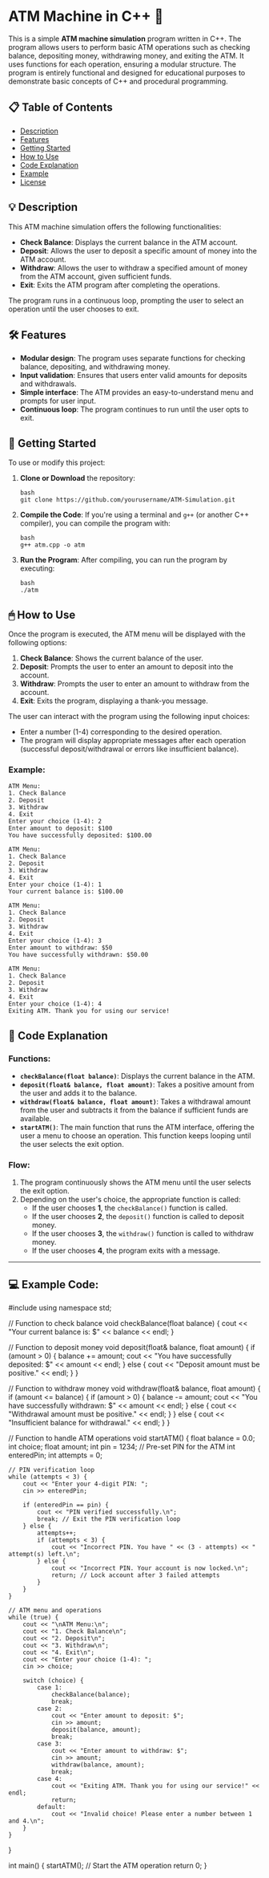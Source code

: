 # ATM Machine in C++ 🏧

This is a simple **ATM machine simulation** program written in C++. The program allows users to perform basic ATM operations such as checking balance, depositing money, withdrawing money, and exiting the ATM. It uses functions for each operation, ensuring a modular structure. The program is entirely functional and designed for educational purposes to demonstrate basic concepts of C++ and procedural programming.

## 📋 Table of Contents

- [Description](#description)
- [Features](#features)
- [Getting Started](#getting-started)
- [How to Use](#how-to-use)
- [Code Explanation](#code-explanation)
- [Example](#example)
- [License](#license)

## 💡 Description

This ATM machine simulation offers the following functionalities:
- **Check Balance**: Displays the current balance in the ATM account.
- **Deposit**: Allows the user to deposit a specific amount of money into the ATM account.
- **Withdraw**: Allows the user to withdraw a specified amount of money from the ATM account, given sufficient funds.
- **Exit**: Exits the ATM program after completing the operations.

The program runs in a continuous loop, prompting the user to select an operation until the user chooses to exit.

## 🛠 Features

- **Modular design**: The program uses separate functions for checking balance, depositing, and withdrawing money.
- **Input validation**: Ensures that users enter valid amounts for deposits and withdrawals.
- **Simple interface**: The ATM provides an easy-to-understand menu and prompts for user input.
- **Continuous loop**: The program continues to run until the user opts to exit.

## 🚀 Getting Started

To use or modify this project:

1. **Clone or Download** the repository:
    ```
    bash
    git clone https://github.com/yourusername/ATM-Simulation.git
    ```

2. **Compile the Code**:
    If you're using a terminal and `g++` (or another C++ compiler), you can compile the program with:
    ```
    bash
    g++ atm.cpp -o atm
    ```

3. **Run the Program**:
    After compiling, you can run the program by executing:
    ```
    bash
    ./atm
    ```

## 🖱 How to Use

Once the program is executed, the ATM menu will be displayed with the following options:

1. **Check Balance**: Shows the current balance of the user.
2. **Deposit**: Prompts the user to enter an amount to deposit into the account.
3. **Withdraw**: Prompts the user to enter an amount to withdraw from the account.
4. **Exit**: Exits the program, displaying a thank-you message.

The user can interact with the program using the following input choices:
- Enter a number (1-4) corresponding to the desired operation.
- The program will display appropriate messages after each operation (successful deposit/withdrawal or errors like insufficient balance).

### Example:
```
ATM Menu:
1. Check Balance
2. Deposit
3. Withdraw
4. Exit
Enter your choice (1-4): 2
Enter amount to deposit: $100
You have successfully deposited: $100.00

ATM Menu:
1. Check Balance
2. Deposit
3. Withdraw
4. Exit
Enter your choice (1-4): 1
Your current balance is: $100.00

ATM Menu:
1. Check Balance
2. Deposit
3. Withdraw
4. Exit
Enter your choice (1-4): 3
Enter amount to withdraw: $50
You have successfully withdrawn: $50.00

ATM Menu:
1. Check Balance
2. Deposit
3. Withdraw
4. Exit
Enter your choice (1-4): 4
Exiting ATM. Thank you for using our service!
```
## 📝 Code Explanation

### Functions:

- **`checkBalance(float balance)`**: Displays the current balance in the ATM.
- **`deposit(float& balance, float amount)`**: Takes a positive amount from the user and adds it to the balance.
- **`withdraw(float& balance, float amount)`**: Takes a withdrawal amount from the user and subtracts it from the balance if sufficient funds are available.
- **`startATM()`**: The main function that runs the ATM interface, offering the user a menu to choose an operation. This function keeps looping until the user selects the exit option.

### Flow:
1. The program continuously shows the ATM menu until the user selects the exit option.
2. Depending on the user's choice, the appropriate function is called:
   - If the user chooses **1**, the `checkBalance()` function is called.
   - If the user chooses **2**, the `deposit()` function is called to deposit money.
   - If the user chooses **3**, the `withdraw()` function is called to withdraw money.
   - If the user chooses **4**, the program exits with a message.

---

## 💻 Example Code:

#include <iostream>
using namespace std;

// Function to check balance
void checkBalance(float balance) {
    cout << "Your current balance is: $" << balance << endl;
}

// Function to deposit money
void deposit(float& balance, float amount) {
    if (amount > 0) {
        balance += amount;
        cout << "You have successfully deposited: $" << amount << endl;
    } else {
        cout << "Deposit amount must be positive." << endl;
    }
}

// Function to withdraw money
void withdraw(float& balance, float amount) {
    if (amount <= balance) {
        if (amount > 0) {
            balance -= amount;
            cout << "You have successfully withdrawn: $" << amount << endl;
        } else {
            cout << "Withdrawal amount must be positive." << endl;
        }
    } else {
        cout << "Insufficient balance for withdrawal." << endl;
    }
}

// Function to handle ATM operations
void startATM() {
    float balance = 0.0;
    int choice;
    float amount;
    int pin = 1234; // Pre-set PIN for the ATM
    int enteredPin;
    int attempts = 0;

    // PIN verification loop
    while (attempts < 3) {
        cout << "Enter your 4-digit PIN: ";
        cin >> enteredPin;

        if (enteredPin == pin) {
            cout << "PIN verified successfully.\n";
            break; // Exit the PIN verification loop
        } else {
            attempts++;
            if (attempts < 3) {
                cout << "Incorrect PIN. You have " << (3 - attempts) << " attempt(s) left.\n";
            } else {
                cout << "Incorrect PIN. Your account is now locked.\n";
                return; // Lock account after 3 failed attempts
            }
        }
    }

    // ATM menu and operations
    while (true) {
        cout << "\nATM Menu:\n";
        cout << "1. Check Balance\n";
        cout << "2. Deposit\n";
        cout << "3. Withdraw\n";
        cout << "4. Exit\n";
        cout << "Enter your choice (1-4): ";
        cin >> choice;

        switch (choice) {
            case 1:
                checkBalance(balance);
                break;
            case 2:
                cout << "Enter amount to deposit: $";
                cin >> amount;
                deposit(balance, amount);
                break;
            case 3:
                cout << "Enter amount to withdraw: $";
                cin >> amount;
                withdraw(balance, amount);
                break;
            case 4:
                cout << "Exiting ATM. Thank you for using our service!" << endl;
                return;
            default:
                cout << "Invalid choice! Please enter a number between 1 and 4.\n";
        }
    }
}

int main() {
    startATM(); // Start the ATM operation
    return 0;
}
